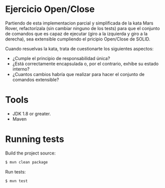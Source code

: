 # Ejercicio Open/Close

Partiendo de esta implementacion parcial y simplificada de la kata Mars Rover,
refactorízala (sin cambiar ninguno de los tests) para que el conjunto de comandos
que es capaz de ejecutar (giro a la izquierda y giro a la derecha), sea extensible
cumpliendo el pricipio Open/Close de SOLID.

Cuando resuelvas la kata, trata de cuestionarte los siguientes aspectos:

- ¿Cumple el principio de responsabilidad única?
- ¿Está correctamente encapsulada o, por el contrario, exhibe su estado interno?
- ¿Cuantos cambios habría que realizar para hacer el conjunto de comandos extensible?

# Tools

- JDK 1.8 or greater.
- Maven

# Running tests

Build the project source:

```bash
$ mvn clean package
```

Run tests:

```bash
$ mvn test
```